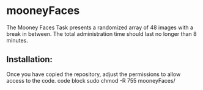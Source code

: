 # mooneyFaces

The Mooney Faces Task presents a randomized array of 48 images with a break in between. The total administration time should last no longer than 8 minutes. 

## Installation:

Once you have copied the repository, adjust the permissions to allow access to the code.
    code block
    sudo chmod -R 755 mooneyFaces/

    

